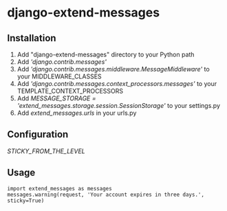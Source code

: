 django-extend-messages
======================

Installation
------------

1. Add "django-extend-messages" directory to your Python path
2. Add *'django.contrib.messages'*
3. Add *'django.contrib.messages.middleware.MessageMiddleware'* to your MIDDLEWARE_CLASSES
4. Add *'django.contrib.messages.context_processors.messages'* to your TEMPLATE_CONTEXT_PROCESSORS
5. Add *MESSAGE_STORAGE = 'extend_messages.storage.session.SessionStorage'* to your settings.py
6. Add *extend_messages.urls* in your urls.py

Configuration
-------------

*STICKY_FROM_THE_LEVEL*

Usage
-----

    import extend_messages as messages
    messages.warning(request, 'Your account expires in three days.', sticky=True)

